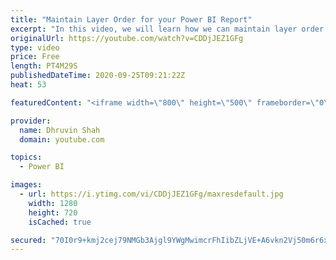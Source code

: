 ```yaml
---
title: "Maintain Layer Order for your Power BI Report"
excerpt: "In this video, we will learn how we can maintain layer order in Power BI. Sometimes, when we had added shapes or background images what happen is, if we click there by mistaken, it will be brought it to front and all of our visuals will overlap with the added shape.  This is very frustrating for the"
originalUrl: https://youtube.com/watch?v=CDDjJEZ1GFg
type: video
price: Free
length: PT4M29S
publishedDateTime: 2020-09-25T09:21:22Z
heat: 53

featuredContent: "<iframe width=\"800\" height=\"500\" frameborder=\"0\" src=\"https://www.youtube.com/embed/CDDjJEZ1GFg\" allow=\"accelerometer; autoplay; encrypted-media; gyroscope; picture-in-picture\" allowfullscreen></iframe>"

provider:
  name: Dhruvin Shah
  domain: youtube.com

topics:
  - Power BI

images:
  - url: https://i.ytimg.com/vi/CDDjJEZ1GFg/maxresdefault.jpg
    width: 1280
    height: 720
    isCached: true

secured: "70I0r9+kmj2cej79NMGb3Ajgl9YWgMwimcrFhIibZLjVE+A6vkn2Vj50m6r6xHmCbQYFb51YQ90OOb2zdrQoNFMwLh5THnt9mNPCjKmv9xjaqWXd/7GfnSo07O+2Or3p3xGNCqSS0AvUFXHV3V1a6WunkNTP8PUrD0hPn/zcdklRbwOyHXfBwymu++5hvIrasaYswgAG97/YD3z5QucVTbrt+oKxcPqDwS0/QZvS97hrwCyMFYYrqeXthB5U+YiXVWkLFXb6ooiQM5q17lEGTiNI2iqrQAhB4Th5XDucxLfy47pwIgzz1iOmvxZH63NIEiiQB3Rc2NdDyDhq14/zl97HQqqiyOh/HvvLX9TnFb8ln3Y453qBFNbeWqxikEh0eFbHxIhl9oJoiUhJ2BEk/oSpoZiWyaxvfzOrmWZjqok=;6acGQLAcDkjnQjAPk+pLiA=="
---
```


